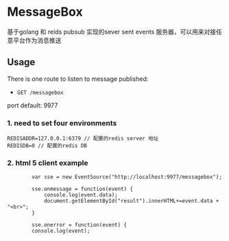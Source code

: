 # MessageBox
基于golang 和 reids pubsub 实现的sever sent events 服务器，可以用来对接任意平台作为消息推送

## Usage

There is one route to listen to message published:

- `GET /messagebox`

port default: 9977

### 1. need to set four environments 
 ```
REDISADDR=127.0.0.1:6379 // 配置的redis server 地址
REDISDB=0 // 配置的redis DB

```
### 2. html 5 client example

```
        var sse = new EventSource("http://localhost:9977/messagebox");

        sse.onmessage = function(event) {
            console.log(event.data);
            document.getElementById("result").innerHTML+=event.data + "<br>";
        }

        sse.onerror = function(event) {
        console.log(event);
```